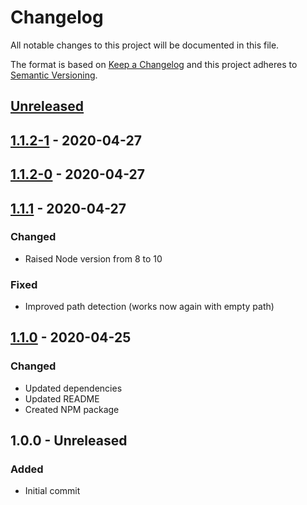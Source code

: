 # Changelog
All notable changes to this project will be documented in this file.

The format is based on [Keep a Changelog](http://keepachangelog.com/en/1.0.0/)
and this project adheres to [Semantic Versioning](http://semver.org/spec/v2.0.0.html).

## [Unreleased]

## [1.1.2-1] - 2020-04-27

## [1.1.2-0] - 2020-04-27

## [1.1.1] - 2020-04-27
### Changed
- Raised Node version from 8 to 10

### Fixed
- Improved path detection (works now again with empty path)

## [1.1.0] - 2020-04-25
### Changed
- Updated dependencies
- Updated README
- Created NPM package

## 1.0.0 - Unreleased
### Added
- Initial commit

[Unreleased]: https://github.com/nikolajevp/changelog-updater/compare/v1.1.2-1...HEAD
[1.1.2-1]: https://github.com/nikolajevp/changelog-updater/compare/v1.1.2-0...v1.1.2-1
[1.1.2-0]: https://github.com/nikolajevp/changelog-updater/compare/v1.1.1...v1.1.2-0
[1.1.1]: https://github.com/nikolajevp/changelog-updater/compare/v1.1.0...v1.1.1
[1.1.0]: https://github.com/nikolajevp/changelog-updater/compare/v1.0.0...v1.1.0